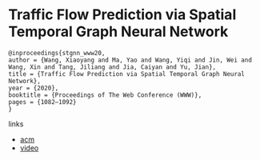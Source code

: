 # Traffic Flow Prediction via Spatial Temporal Graph Neural Network

```
@inproceedings{stgnn_www20,
author = {Wang, Xiaoyang and Ma, Yao and Wang, Yiqi and Jin, Wei and Wang, Xin and Tang, Jiliang and Jia, Caiyan and Yu, Jian},
title = {Traffic Flow Prediction via Spatial Temporal Graph Neural Network},
year = {2020},
booktitle = {Proceedings of The Web Conference (WWW)},
pages = {1082–1092}
}
```

links
- [acm](https://dl.acm.org/doi/abs/10.1145/3366423.3380186)
- [video](https://youtu.be/nicKFU3pH7Q?list=PLJNwhMK_V7Exb_YwrTbmcr9du2pEzAGM7)
